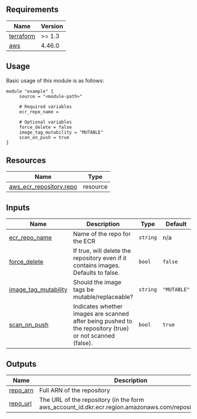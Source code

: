 <!-- BEGIN_TF_DOCS -->
## Requirements

| Name | Version |
|------|---------|
| <a name="requirement_terraform"></a> [terraform](#requirement\_terraform) | >= 1.3 |
| <a name="requirement_aws"></a> [aws](#requirement\_aws) | 4.46.0 |
## Usage
Basic usage of this module is as follows:
```hcl
module "example" {
	 source = "<module-path>"

	 # Required variables
	 ecr_repo_name = 

	 # Optional variables
	 force_delete = false
	 image_tag_mutability = "MUTABLE"
	 scan_on_push = true
}
```
## Resources

| Name | Type |
|------|------|
| [aws_ecr_repository.repo](https://registry.terraform.io/providers/hashicorp/aws/4.46.0/docs/resources/ecr_repository) | resource |
## Inputs

| Name | Description | Type | Default | Required |
|------|-------------|------|---------|:--------:|
| <a name="input_ecr_repo_name"></a> [ecr\_repo\_name](#input\_ecr\_repo\_name) | Name of the repo for the ECR | `string` | n/a | yes |
| <a name="input_force_delete"></a> [force\_delete](#input\_force\_delete) | If true, will delete the repository even if it contains images. Defaults to false. | `bool` | `false` | no |
| <a name="input_image_tag_mutability"></a> [image\_tag\_mutability](#input\_image\_tag\_mutability) | Should the image tags be mutable/replaceable? | `string` | `"MUTABLE"` | no |
| <a name="input_scan_on_push"></a> [scan\_on\_push](#input\_scan\_on\_push) | Indicates whether images are scanned after being pushed to the repository (true) or not scanned (false). | `bool` | `true` | no |
## Outputs

| Name | Description |
|------|-------------|
| <a name="output_repo_arn"></a> [repo\_arn](#output\_repo\_arn) | Full ARN of the repository |
| <a name="output_repo_url"></a> [repo\_url](#output\_repo\_url) | The URL of the repository (in the form aws\_account\_id.dkr.ecr.region.amazonaws.com/repositoryName). |
<!-- END_TF_DOCS -->